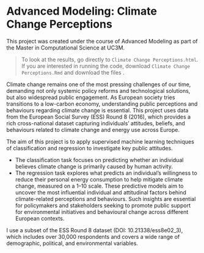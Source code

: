 # Advanced Modeling: Climate Change Perceptions

This project was created under the course of Advanced Modeling as part of the Master in Computational Science at UC3M. 

> To look at the results, go directly to `Climate Change Perceptions.html`. If you are interested in running the code, download `Climate Change Perceptions.Rmd` and download the files .

Climate change remains one of the most pressing challenges of our time, demanding not only systemic policy reforms and technological solutions, but also widespread public engagement. As European society tries transitions to a low-carbon economy, understanding public perceptions and behaviours regarding climate change is essential. This project uses data from the European Social Survey (ESS) Round 8 (2016), which provides a rich cross-national dataset capturing individuals’ attitudes, beliefs, and behaviours related to climate change and energy use across Europe.

The aim of this project is to apply supervised machine learning techniques of classification and regression to investigate key public attitudes.

- The classification task focuses on predicting whether an individual believes climate change is primarily caused by human activity.
- The regression task explores what predicts an individual’s willingness to reduce their personal energy consumption to help mitigate climate change, measured on a 1–10 scale. These predictive models aim to uncover the most influential individual and attitudinal factors behind climate-related perceptions and behaviours. Such insights are essential for policymakers and stakeholders seeking to promote public support for environmental initiatives and behavioural change across different European contexts.

I use a subset of the ESS Round 8 dataset (DOI: 10.21338/ess8e02_3), which includes over 30,000 respondents and covers a wide range of demographic, political, and environmental variables.
